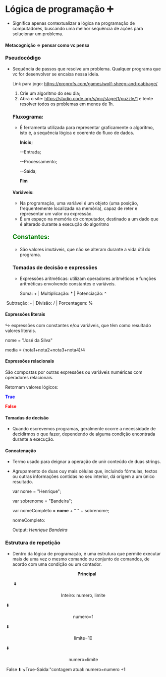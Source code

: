 # Lógica de programação :heavy_plus_sign:

- Significa apenas contextualizar a lógica na programação de computadores, buscando uma melhor sequência de ações para solucionar um problema.

#### Metacognição => pensar como vc pensa

### Pseudocódigo 

- Sequência de passos que resolve um problema. Qualquer programa que vc for desenvolver se encaixa nessa ideia.

  Link para jogo: https://proprofs.com/games/wolf-sheep-and-cabbage/

  

  1. Crie um algoritmo do seu dia;
  2. Abra o site: https://studio.code.org/s/mc/stage/1/puzzle/1 e tente resolver todos os problemas em menos de 1h.

  ### Fluxograma:

  - É ferramenta utilizada para representar graficamente o algoritmo, isto é, a sequência lógica e coerente do fluxo de dados.

    **Início**;

    --Entrada;

    --Processamento;

    --Saída;

    **Fim**

  

  #### Variáveis:

  - Na programação, uma variável é um objeto (uma posição, frequentemente localizada na memória), capaz de reter e representar um valor ou expressão.
  - É um espaço na memória do computador, destinado a um dado que é alterado durante a execução do algoritmo 

  <p style="color: green; font-weight: bold; font-size: 20px;">Constantes:</p>

  - São valores imutáveis, que não se alteram durante a vida útil do programa.

  

  ### Tomadas de decisão e expressões

  - Expressões aritméticas: utilizam operadores aritméticos e funções aritméticas envolvendo constantes e variáveis.
  
    Soma: +   |  Multiplicação: *  | Potenciação: ^

​              Subtração: - | Divisão: /          | Porcentagem: %



#### Expressões literais

:arrow_right_hook: expressões com constantes e/ou variáveis, que têm como resultado valores literais. 

  nome = "José da Silva"

  media = (nota1+nota2+nota3+nota4)/4



#### Expressões relacionais

São compostas por outras expressões ou variáveis numéricas com operadores relacionais. 

  Retornam valores lógicos: 

<p style="color: blue; font-weight: bold;">True</p> 

<p style="color: red; font-weight: bold">False</p>

#### Tomadas de decisão 

- Quando escrevemos programas, geralmente ocorre a necessidade de decidirmos o que fazer, dependendo de alguma condição encontrada durante a execução. 

#### Concatenação

- Termo usado para deignar a operação de unir conteúdo de duas strings.

- Agrupamento de duas ouy mais células que, incluindo fórmulas, textos ou outras informações contidas no seu interior, dá origem a um único resultado.

  

  var nome = "Henrique";

  var sobrenome = "Bandeira";

  var nomeCompleto = **nome** + " " + sobrenome;

  nomeCompleto:

  Output: *Henrique Bandeira*

### Estrutura de repetição

- Dentro da lógica de programação, é uma estrutura que permite executar mais de uma vez o mesmo comando ou conjunto de comandos, de acordo com uma condição ou um contador.

  <p style="text-align:center; font-weight: bold;">Principal</p>

  ​                                                                                          :arrow_down:

<p style="text-align:center">Inteiro: numero, limite</p>

​                                                                                                 :arrow_down:

<p style="text-align:center">numero=1</p>

​                                                                                                :arrow_down:

<p style="text-align:center">limite=10</p>

​                                                                                               :arrow_down:

<p style="text-align:center;">numero=limite</p> 

​                                                                   False  :arrow_down:               :arrow_lower_right:True-Saída:"contagem atual: numero=numero +1

 
